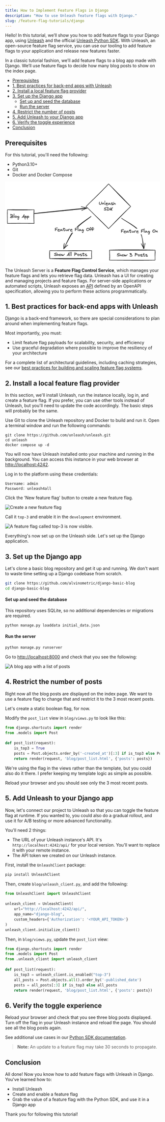 ```yaml
---
title: How to Implement Feature Flags in Django
description: "How to use Unleash feature flags with Django."
slug: /feature-flag-tutorials/django
---
```


Hello! In this tutorial, we’ll show you how to add feature flags to your Django app, using [Unleash](https://www.getunleash.io/) and the official [Unleash Python SDK](https://docs.getunleash.io/reference/sdks/python). With Unleash, an open-source feature flag service, you can use our tooling to add feature flags to your application and release new features faster.

In a classic tutorial fashion, we’ll add feature flags to a blog app made with Django. We’ll use feature flags to decide how many blog posts to show on the index page.

-   [Prerequisites](#prerequisites)
-   [1. Best practices for back-end apps with Unleash](#1-best-practices-for-back-end-apps-with-unleash)
-   [2. Install a local feature flag provider](#2-install-a-local-feature-flag-provider)
-   [3. Set up the Django app](#3-set-up-the-django-app)
    -   [Set up and seed the database](#set-up-and-seed-the-database)
    -   [Run the server](#run-the-server)
-   [4. Restrict the number of posts](#4-restrict-the-number-of-posts)
-   [5. Add Unleash to your Django app](#5-add-unleash-to-your-django-app)
-   [6. Verify the toggle experience](#6-verify-the-toggle-experience)
-   [Conclusion](#conclusion)

## Prerequisites

For this tutorial, you'll need the following:

-   Python3.10+
-   Git
-   Docker and Docker Compose

![architecture diagram for our implementation](../rails/diagram.png)

The Unleash Server is a **Feature Flag Control Service**, which manages your feature flags and lets you retrieve flag data. Unleash has a UI for creating and managing projects and feature flags. For server-side applications or automated scripts, Unleash exposes an [API]((https://docs.getunleash.io/reference/api/unleash)) defined by an OpenAPI specification, allowing you to perform these actions programmatically.

## 1. Best practices for back-end apps with Unleash

Django is a back-end framework, so there are special considerations to plan around when implementing feature flags.

Most importantly, you must:

-   Limit feature flag payloads for scalability, security, and efficiency
-   Use graceful degradation where possible to improve the resiliency of your architecture

For a complete list of architectural guidelines, including caching strategies, see our [best practices for building and scaling feature flag systems](https://docs.getunleash.io/topics/feature-flags/feature-flag-best-practices).

## 2. Install a local feature flag provider

In this section, we'll install Unleash, run the instance locally, log in, and create a feature flag. If you prefer, you can use other tools instead of Unleash, but you'll need to update the code accordingly. The basic steps will probably be the same.

Use Git to clone the Unleash repository and Docker to build and run it. Open a terminal window and run the following commands:

```
git clone https://github.com/unleash/unleash.git
cd unleash
docker compose up -d
```

You will now have Unleash installed onto your machine and running in the background. You can access this instance in your web browser at [http://localhost:4242](http://localhost:4242).

Log in to the platform using these credentials:

```
Username: admin
Password: unleash4all
```

Click the 'New feature flag' button to create a new feature flag.

![Create a new feature flag](../ruby/new-ff.png)

Call it `top-3` and enable it in the `development` environment.

![A feature flag called `top-3` is now visible.](../rails/enable-ff.png)

Everything's now set up on the Unleash side. Let's set up the Django application.

## 3. Set up the Django app

Let's clone a basic blog repository and get it up and running. We don't want to waste time setting up a Django codebase from scratch.

```sh
git clone https://github.com/alvinometric/django-basic-blog
cd django-basic-blog
```

#### Set up and seed the database

This repository uses SQLite, so no additional dependencies or migrations are required.

```sh
python manage.py loaddata initial_data.json
```

#### Run the server

```sh
python manage.py runserver
```

Go to [http://localhost:8000](http://localhost:8000) and check that you see the following:

![A blog app with a list of posts](../rails/blog-app.png)

## 4. Restrict the number of posts

Right now all the blog posts are displayed on the index page. We want to use a feature flag to change that and restrict it to the 3 most recent posts.

Let's create a static boolean flag, for now.

Modify the `post_list` view in `blog/views.py` to look like this:

```python
from django.shortcuts import render
from .models import Post

def post_list(request):
    is_top3 = True
    posts = Post.objects.order_by('-created_at')[:3] if is_top3 else Post.objects.all()
    return render(request, 'blog/post_list.html', {'posts': posts})
```

We're using the flag in the views rather than the template, but you could also do it there. I prefer keeping my template logic as simple as possible.

Reload your browser and you should see only the 3 most recent posts.

## 5. Add Unleash to your Django app

Now, let's connect our project to Unleash so that you can toggle the feature flag at runtime. If you wanted to, you could also do a gradual rollout, and use it for A/B testing or more advanced functionality.

You'll need 2 things:

-   The URL of your Unleash instance's API. It's `http://localhost:4242/api/` for your local version. You'll want to replace it with your remote instance.
-   The API token we created on our Unleash instance.

First, install the `UnleashClient` package:

```sh
pip install UnleashClient
```

Then, create `blog/unleash_client.py`, and add the following:

```python
from UnleashClient import UnleashClient

unleash_client = UnleashClient(
    url="http://localhost:4242/api/",
    app_name="django-blog",
    custom_headers={'Authorization': '<YOUR_API_TOKEN>'}
)
unleash_client.initialize_client()
```

Then, in `blog/views.py`, update the `post_list` view:

```python
from django.shortcuts import render
from .models import Post
from .unleash_client import unleash_client

def post_list(request):
    is_top3 = unleash_client.is_enabled("top-3")
    all_posts = Post.objects.all().order_by('-published_date')
    posts = all_posts[:3] if is_top3 else all_posts
    return render(request, 'blog/post_list.html', {'posts': posts})
```

## 6. Verify the toggle experience

Reload your browser and check that you see three blog posts displayed. Turn off the flag in your Unleash instance and reload the page. You should see all the blog posts again.

See additional use cases in our [Python SDK documentation](https://docs.getunleash.io/reference/sdks/python).

> **Note:** An update to a feature flag may take 30 seconds to propagate.

## Conclusion

All done! Now you know how to add feature flags with Unleash in Django. You've learned how to:

-   Install Unleash
-   Create and enable a feature flag
-   Grab the value of a feature flag with the Python SDK, and use it in a Django app

Thank you for following this tutorial!
